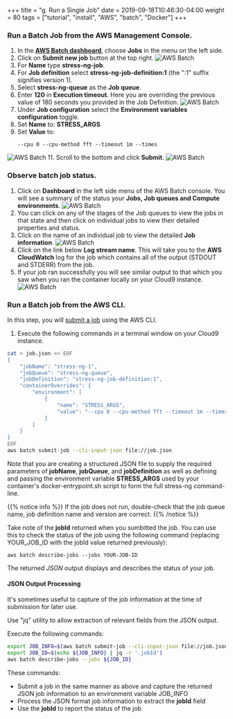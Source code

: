 +++
title = "g. Run a Single Job"
date = 2019-09-18T10:46:30-04:00
weight = 80
tags = ["tutorial", "install", "AWS", "batch", "Docker"]
+++

### Run a Batch Job from the AWS Management Console.

1. In the [**AWS Batch dashboard**](https://console.aws.amazon.com/batch/home), choose **Jobs** in the menu on the left side.
2. Click on **Submit new job** button at the top right.
![AWS Batch](/images/aws-batch/run-job-1.png)
4. For **Name** type **stress-ng-job**.
5. For **Job definition** select **stress-ng-job-definition:1** (the ":1" suffix signifies version 1).
6. Select **stress-ng-queue** as the **Job queue**.
7. Enter **120** in **Execution timeout**. Here you are overriding the previous value of 180 seconds you provided in the Job Definition.
![AWS Batch](/images/aws-batch/run-job-2.png)
8. Under **Job configuration** select the **Environment variables configuration** toggle.
9. Set **Name** to: **STRESS_ARGS**
10. Set **Value** to: 
    ```text
    --cpu 0 --cpu-method fft --timeout 1m --times
    ```
![AWS Batch](/images/aws-batch/run-job-3.png)
11.  Scroll to the bottom and click **Submit**.
![AWS Batch](/images/aws-batch/run-job-4.png)

### Observe batch job status.
1. Click on **Dashboard** in the left side menu of the AWS Batch console. You will see a summary of the status your **Jobs, Job queues and Compute environments**.
![AWS Batch](/images/aws-batch/observe-job-1.png)
1. You can click on any of the stages of the Job queues to view the jobs in that state and then click on individual jobs to view their detailed properties and status. 
2. Click on the name of an individual job to view the detailed **Job information**.
![AWS Batch](/images/aws-batch/observe-job-2.png)
3. Click on the link below **Log stream name**. This will take you to the **AWS CloudWatch** log for the job which contains all of the output (STDOUT and STDERR) from the job.
4. If your job ran successfully you will see similar output to that which you saw when you ran the container locally on your Cloud9 instance.
![AWS Batch](/images/aws-batch/observe-job-3.png)


### Run a Batch job from the AWS CLI.

In this step, you will [submit a job](https://docs.aws.amazon.com/cli/latest/reference/batch/submit-job.html) using the AWS CLI.

1. Execute the following commands in a terminal window on your Cloud9 instance. 


```bash
cat > job.json << EOF
{
    "jobName": "stress-ng-1",
    "jobQueue": "stress-ng-queue",
    "jobDefinition": "stress-ng-job-definition:1",
    "containerOverrides": {
        "environment": [
            {
                "name": "STRESS_ARGS",
                "value": "--cpu 0 --cpu-method fft --timeout 1m --times"
            }
        ]
    }
}
EOF
aws batch submit-job --cli-input-json file://job.json
```

Note that you are creating a structured JSON file to supply the required parameters of **jobName**, **jobQueue**, and **jobDefinition** as well as defining and passing the environment variable **STRESS_ARGS** used by your container's docker-entrypoint.sh script to form the full stress-ng command-line. 

{{% notice info %}}
If the job does not run, double-check that the job queue name, job definition name and version are correct.
{{% /notice %}}

Take note of the **jobId** returned when you sumbitted the job. You can use this to check the status of the job using the following command (replacing YOUR_JOB_ID with the jobId value returned previously):

```
aws batch describe-jobs --jobs YOUR-JOB-ID
```
The returned *JSON* output displays and describes the status of your job.

#### JSON Output Processing

It's sometimes useful to capture of the job information at the time of submission for later use. 

Use "jq" utility to allow extraction of relevant fields from the JSON output.

Execute the following commands:
```bash
export JOB_INFO=$(aws batch submit-job --cli-input-json file://job.json)
export JOB_ID=$(echo ${JOB_INFO} | jq -r '.jobId')
aws batch describe-jobs --jobs ${JOB_ID}
```

These commands:
- Submit a job in the same manner as above and capture the returned JSON job information to an environment variable JOB_INFO
- Process the JSON format job information to extract the **jobId** field
- Use the **jobId** to report the status of the job
